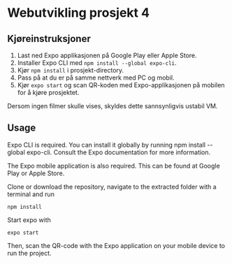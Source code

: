 # Webutvikling prosjekt 4

## Kjøreinstruksjoner
1. Last ned Expo applikasjonen på Google Play eller Apple Store.
2. Installer Expo CLI med `npm install --global expo-cli`.
3. Kjør `npm install` i prosjekt-directory.
4. Pass på at du er på samme nettverk med PC og mobil.
5. Kjør `expo start` og scan QR-koden med Expo-applikasjonen på mobilen for å kjøre prosjektet.

Dersom ingen filmer skulle vises, skyldes dette sannsynligvis ustabil VM.


## Usage
Expo CLI is required. You can install it globally by running npm install --global expo-cli. Consult the Expo documentation for more information.

The Expo mobile application is also required. This can be found at Google Play or Apple Store. 

Clone or download the repository, navigate to the extracted folder with a terminal and run

`npm install`

Start expo with

`expo start`

Then, scan the QR-code with the Expo application on your mobile device to run the project.